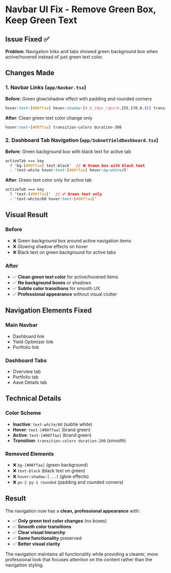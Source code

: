 # Navbar UI Fix - Remove Green Box, Keep Green Text

## Issue Fixed ✅
**Problem**: Navigation links and tabs showed green background box when active/hovered instead of just green text color.

## Changes Made

### 1. **Navbar Links** (`app/Navbar.tsx`)
**Before**: Green glow/shadow effect with padding and rounded corners
```css
hover:text-[#00ffaa] hover:shadow-[0_0_10px_rgba(0,255,170,0.3)] transition-all duration-300 px-2 py-1 rounded
```

**After**: Clean green text color change only
```css
hover:text-[#00ffaa] transition-colors duration-300
```

### 2. **Dashboard Tab Navigation** (`app/SubnetYieldDashboard.tsx`)
**Before**: Green background box with black text for active tab
```css
activeTab === key
  ? 'bg-[#00ffaa] text-black'  // ❌ Green box with black text
  : 'text-white hover:text-[#00ffaa] hover:bg-white/5'
```

**After**: Green text color only for active tab
```css
activeTab === key
  ? 'text-[#00ffaa]'  // ✅ Green text only
  : 'text-white/60 hover:text-[#00ffaa]'
```

## Visual Result

### Before
- ❌ Green background box around active navigation items
- ❌ Glowing shadow effects on hover
- ❌ Black text on green background for active tabs

### After
- ✅ **Clean green text color** for active/hovered items
- ✅ **No background boxes** or shadows
- ✅ **Subtle color transitions** for smooth UX
- ✅ **Professional appearance** without visual clutter

## Navigation Elements Fixed

### **Main Navbar**
- Dashboard link
- Yield Optimizer link  
- Portfolio link

### **Dashboard Tabs**
- Overview tab
- Portfolio tab
- Aave Details tab

## Technical Details

### **Color Scheme**
- **Inactive**: `text-white/60` (subtle white)
- **Hover**: `text-[#00ffaa]` (brand green)
- **Active**: `text-[#00ffaa]` (brand green)
- **Transition**: `transition-colors duration-200` (smooth)

### **Removed Elements**
- ❌ `bg-[#00ffaa]` (green background)
- ❌ `text-black` (black text on green)
- ❌ `hover:shadow-[...]` (glow effects)
- ❌ `px-2 py-1 rounded` (padding and rounded corners)

## Result

The navigation now has a **clean, professional appearance** with:
- ✅ **Only green text color changes** (no boxes)
- ✅ **Smooth color transitions** 
- ✅ **Clear visual hierarchy**
- ✅ **Same functionality** preserved
- ✅ **Better visual clarity**

The navigation maintains all functionality while providing a cleaner, more professional look that focuses attention on the content rather than the navigation styling.